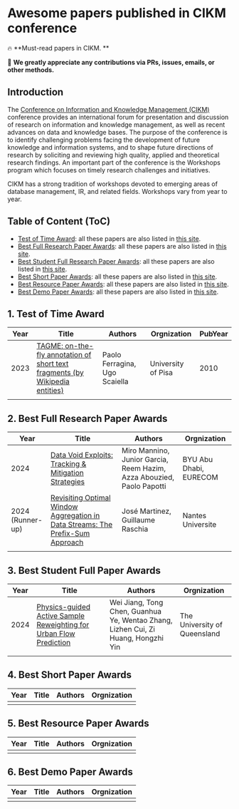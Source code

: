 # Awesome papers published in CIKM conference

🔥 **Must-read papers in CIKM. **

🌟 **We greatly appreciate any contributions via PRs, issues, emails, or other methods.**


## Introduction

The [Conference on Information and Knowledge Management (CIKM)](http://www.cikmconference.org/) conference provides an international forum for presentation and discussion of research on information and knowledge management, as well as recent advances on data and knowledge bases. The purpose of the conference is to identify challenging problems facing the development of future knowledge and information systems, and to shape future directions of research by soliciting and reviewing high quality, applied and theoretical research findings. An important part of the conference is the Workshops program which focuses on timely research challenges and initiatives.

CIKM has a strong tradition of workshops devoted to emerging areas of database management, IR, and related fields. Workshops vary from year to year.



## Table of Content (ToC)

- [Test of Time Award](#tot): all these papers are also listed in [this site](http://www.cikmconference.org/cikmToTA.html).
- [Best Full Research Paper Awards](#best): all these papers are also listed in [this site](https://www.acm.org/conferences/best-paper-awards).
- [Best Student Full Research Paper Awards](#best_student): all these papers are also listed in [this site](https://www.acm.org/conferences/best-paper-awards).
- [Best Short Paper Awards](#best_short): all these papers are also listed in [this site](https://www.acm.org/conferences/best-paper-awards).
- [Best Resource Paper Awards](#best_resource): all these papers are also listed in [this site](https://www.acm.org/conferences/best-paper-awards).
- [Best Demo Paper Awards](#best_demo): all these papers are also listed in [this site](https://www.acm.org/conferences/best-paper-awards).



## 1. Test of Time Award <a id="tot"></a>

| Year       | Title | Authors   | Orgnization | PubYear |                                                                                   
|------------|-----------------------------------------------------------------------------------------------------------------|------------------------------------------|---------------------------------------------------------------------------------------------------------|-----------------------------------------------------------------------------------------|
|2023|[TAGME: on-the-fly annotation of short text fragments (by Wikipedia entities)](https://dl.acm.org/doi/pdf/10.1145/1871437.1871689)|Paolo Ferragina, Ugo Scaiella|University of Pisa|2010|
||||||

## 2. Best Full Research Paper Awards <a id="best"></a>

| Year       | Title | Authors   | Orgnization |                                                                                   
|------------|-----------------------------------------------------------------------------------------------------------------|------------------------------------------|---------------------------------------------------------------------------------------------------------|
|2024|[Data Void Exploits: Tracking & Mitigation Strategies](https://dl.acm.org/doi/10.1145/3627673.3679781)|Miro Mannino, Junior Garcia, Reem Hazim, Azza Abouzied, Paolo Papotti|BYU Abu Dhabi, EURECOM|
|2024 <br> (Runner-up)|[Revisiting Optimal Window Aggregation in Data Streams: The Prefix-Sum Approach](https://dl.acm.org/doi/10.1145/3627673.3679573)|José Martinez, Guillaume Raschia|Nantes Universite|
|||||

## 3. Best Student Full Paper Awards <a id="best_student"></a>

| Year       | Title | Authors   | Orgnization |                                                                                    
|------------|-----------------------------------------------------------------------------------------------------------------|------------------------------------------|---------------------------------------------------------------------------------------------------------|
|2024|[Physics-guided Active Sample Reweighting for Urban Flow Prediction](https://dl.acm.org/doi/10.1145/3627673.3679738)|Wei Jiang, Tong Chen, Guanhua Ye, Wentao Zhang, Lizhen Cui, Zi Huang, Hongzhi Yin|The University of Queensland|
|||||


## 4. Best Short Paper Awards <a id="best_short"></a>

| Year       | Title | Authors   | Orgnization |                                                                                    
|------------|-----------------------------------------------------------------------------------------------------------------|------------------------------------------|---------------------------------------------------------------------------------------------------------|
|||||

## 5. Best Resource Paper Awards <a id="best_resource"></a>

| Year       | Title | Authors   | Orgnization |                                                                                    
|------------|-----------------------------------------------------------------------------------------------------------------|------------------------------------------|---------------------------------------------------------------------------------------------------------|
|||||

## 6. Best Demo Paper Awards <a id="best_demo"></a>
| Year       | Title | Authors   | Orgnization |                                                                                    
|------------|-----------------------------------------------------------------------------------------------------------------|------------------------------------------|---------------------------------------------------------------------------------------------------------|
|||||